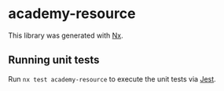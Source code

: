 # academy-resource

This library was generated with [Nx](https://nx.dev).

## Running unit tests

Run `nx test academy-resource` to execute the unit tests via [Jest](https://jestjs.io).
